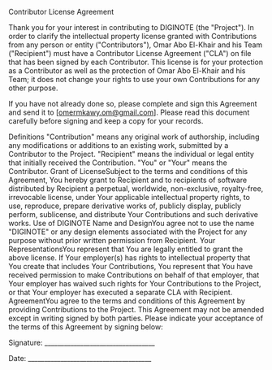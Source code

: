 Contributor License Agreement

Thank you for your interest in contributing to DIGINOTE (the "Project"). In order to clarify the intellectual property license granted with Contributions from any person or entity ("Contributors"), Omar Abo El-Khair and his Team ("Recipient") must have a Contributor License Agreement ("CLA") on file that has been signed by each Contributor. This license is for your protection as a Contributor as well as the protection of Omar Abo El-Khair and his Team; it does not change your rights to use your own Contributions for any other purpose.

If you have not already done so, please complete and sign this Agreement and send it to [omermkawy.om@gmail.com]. Please read this document carefully before signing and keep a copy for your records.

Definitions
"Contribution" means any original work of authorship, including any modifications or additions to an existing work, submitted by a Contributor to the Project.
"Recipient" means the individual or legal entity that initially received the Contribution.
"You" or "Your" means the Contributor.
Grant of LicenseSubject to the terms and conditions of this Agreement, You hereby grant to Recipient and to recipients of software distributed by Recipient a perpetual, worldwide, non-exclusive, royalty-free, irrevocable license, under Your applicable intellectual property rights, to use, reproduce, prepare derivative works of, publicly display, publicly perform, sublicense, and distribute Your Contributions and such derivative works.
Use of DIGINOTE Name and DesignYou agree not to use the name "DIGINOTE" or any design elements associated with the Project for any purpose without prior written permission from Recipient.
Your RepresentationsYou represent that You are legally entitled to grant the above license. If Your employer(s) has rights to intellectual property that You create that includes Your Contributions, You represent that You have received permission to make Contributions on behalf of that employer, that Your employer has waived such rights for Your Contributions to the Project, or that Your employer has executed a separate CLA with Recipient.
AgreementYou agree to the terms and conditions of this Agreement by providing Contributions to the Project. This Agreement may not be amended except in writing signed by both parties.
Please indicate your acceptance of the terms of this Agreement by signing below:

Signature: __________________________________

Date: ______________________________________
